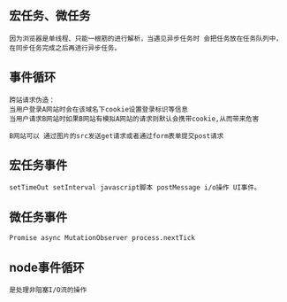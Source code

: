 ## 宏任务、微任务
```
因为浏览器是单线程、只能一根筋的进行解析，当遇见异步任务时 会把任务放在任务队列中，在同步任务完成之后再进行异步任务。
```

## 事件循环
```
跨站请求伪造：
当用户登录A网站时会在该域名下cookie设置登录标识等信息
当用户请求B网站时如果B网站有模拟A网站的请求则默认会携带cookie,从而带来危害

B网站可以 通过图片的src发送get请求或者通过form表单提交post请求
```

## 宏任务事件
```
setTimeOut setInterval javascript脚本 postMessage i/o操作 UI事件。
```
## 微任务事件
```
Promise async MutationObserver process.nextTick
```
## node事件循环
```
是处理非阻塞I/O流的操作
```
